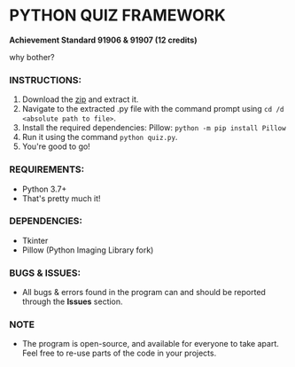 # PYTHON QUIZ FRAMEWORK
**Achievement Standard 91906 & 91907 (12 credits)**

why bother?

### **INSTRUCTIONS:**
1. Download the [zip](https://github.com/totenk0pf/13CPT-python/archive/master.zip) and extract it.
2. Navigate to the extracted .py file with the command prompt using ```cd /d <absolute path to file>```.
3. Install the required dependencies: Pillow: ```python -m pip install Pillow```
4. Run it using the command ```python quiz.py```.
5. You're good to go!

### **REQUIREMENTS:**
- Python 3.7+
- That's pretty much it!

### **DEPENDENCIES:**
- Tkinter
- Pillow (Python Imaging Library fork)

### **BUGS & ISSUES:**
- All bugs & errors found in the program can and should be reported through the **Issues** section.

### **NOTE**
- The program is open-source, and available for everyone to take apart. Feel free to re-use parts of the code in your projects.
